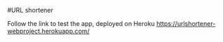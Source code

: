 #URL shortener

Follow the link to test the app, deployed on Heroku
https://urlshortener-webproject.herokuapp.com/ 

